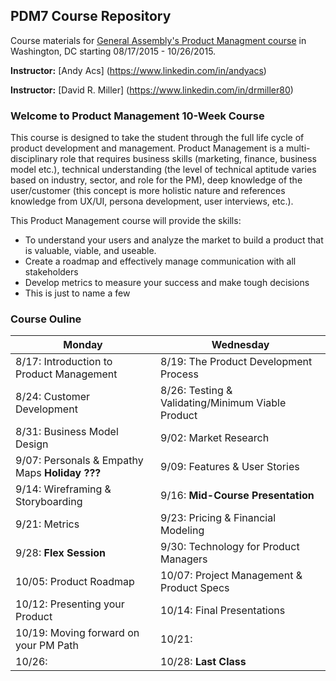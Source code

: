 ## PDM7 Course Repository

Course materials for [General Assembly's Product Managment course](https://generalassemb.ly/education/product-management/washington-dc) in Washington, DC starting 08/17/2015 - 10/26/2015.

**Instructor:** [Andy Acs] (https://www.linkedin.com/in/andyacs)

**Instructor:** [David R. Miller] (https://www.linkedin.com/in/drmiller80)

### Welcome to Product Management 10-Week Course
This course is designed to take the student through the full life cycle of product development and management. Product Management is a multi-disciplinary role that requires business skills (marketing, finance, business model etc.), technical understanding (the level of technical aptitude varies based on industry, sector, and role for the PM), deep knowledge of the user/customer (this concept is more holistic nature and references knowledge from UX/UI, persona development, user interviews, etc.).

This Product Management course will provide the skills: 
* To understand your users and analyze the market to build a product that is valuable, viable, and useable.
* Create a roadmap and effectively manage communication with all stakeholders
* Develop metrics to measure your success and make tough decisions
* This is just to name a few

### Course Ouline

Monday | Wednesday
--- | ---
8/17: Introduction to Product Management | 8/19: The Product Development Process
8/24: Customer Development | 8/26: Testing & Validating/Minimum Viable Product
8/31: Business Model Design | 9/02: Market Research
9/07: Personals & Empathy Maps **Holiday ???** | 9/09: Features & User Stories
9/14: Wireframing & Storyboarding | 9/16: **Mid-Course Presentation**
9/21: Metrics | 9/23: Pricing & Financial Modeling
9/28: **Flex Session** | 9/30: Technology for Product Managers
10/05: Product Roadmap | 10/07: Project Management & Product Specs
10/12: Presenting your Product | 10/14: Final Presentations
10/19: Moving forward on your PM Path | 10/21:
10/26: | 10/28: **Last Class**
